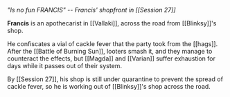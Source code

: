 *"Is no fun FRANCIS" -- Francis' shopfront in [[Session 27]]*

**Francis** is an apothecarist in [[Vallaki]], across the road from [[Blinksy]]'s shop.

He confiscates a vial of cackle fever that the party took from the [[hags]]. After the [[Battle of Burning Sun]], looters smash it, and they manage to counteract the effects, but [[Magda]] and [[Varian]] suffer exhaustion for days while it passes out of their system.

By [[Session 27]], his shop is still under quarantine to prevent the spread of cackle fever, so he is working out of [[Blinksy]]'s shop across the road.